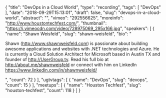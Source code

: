 {
  "title": "DevOps in a Cloud World",
  "type": "recording",
  "tags": [
    "DevOps"
  ],
  "date": "2018-09-29T15:13:01",
  "draft": false,
  "slug": "devops-in-a-cloud-world",
  "abstract": "",
  "vimeo": "292556625",
  "moreinfo": "http://www.houstontechfest.com/",
  "thumbnail": "https://i.vimeocdn.com/video/728975069_295x166.jpg",
  "speakers": [
    {
      "name": "Shawn Weisfeld",
      "slug": "shawn-weisfeld",
      "bio": "<p>Shawn (http://www.shawnweisfeld.com) is passionate about building awesome applications and websites with .NET technologies and Azure. He is currently a Cloud Solution Architect for Microsoft based in Austin TX and founder of http://UserGroup.tv. Read his full bio at http://about.me/shawnweisfeld or connect with him on LinkedIn https://www.linkedin.com/in/shawnweisfeld/</p>",
      "count": 72
    }
  ],
  "ugtvtags": [
    {
      "name": "DevOps",
      "slug": "devops",
      "count": 15
    }
  ],
  "meetups": [
    {
      "name": "Houston Techfest",
      "slug": "houston-techfest",
      "count": 118
    }
  ]
}